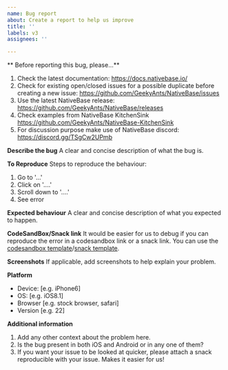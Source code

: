 ```yaml
---
name: Bug report
about: Create a report to help us improve
title: ''
labels: v3
assignees: ''

---
```


** Before reporting this bug, please...**
1. Check the latest documentation: https://docs.nativebase.io/
2. Check for existing open/closed issues for a possible duplicate before creating a new issue: https://github.com/GeekyAnts/NativeBase/issues
3. Use the latest NativeBase release: https://github.com/GeekyAnts/NativeBase/releases
4. Check examples from NativeBase KitchenSink https://github.com/GeekyAnts/NativeBase-KitchenSink
5. For discussion purpose make use of NativeBase discord: https://discord.gg/TSgCw2UPmb


**Describe the bug**
A clear and concise description of what the bug is.

**To Reproduce**
Steps to reproduce the behaviour:
1. Go to '...'
2. Click on '....'
3. Scroll down to '....'
4. See error

**Expected behaviour**
A clear and concise description of what you expected to happen.

**CodeSandBox/Snack link**
It would be easier for us to debug if you can reproduce the error in a codesandbox link or a snack link. You can use the [codesandbox template](https://codesandbox.io/s/native-base-v3-template-mq6ox)/[snack template](https://snack.expo.io/@mdrehman/nativebase-template).

**Screenshots**
If applicable, add screenshots to help explain your problem.

**Platform**
 - Device: [e.g. iPhone6]
 - OS: [e.g. iOS8.1]
 - Browser [e.g. stock browser, safari]
 - Version [e.g. 22]

**Additional information**
1. Add any other context about the problem here.
2. Is the bug present in both iOS and Android or in any one of them?
3. If you want your issue to be looked at quicker, please attach a snack reproducible with your issue. Makes it easier for us!
